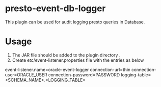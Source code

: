 # presto-event-db-logger

This plugin can be used for audit logging presto queries in Database.

# Usage
1) The JAR file should be added to the plugin directory .
2) Create etc/event-listener.properties file with the entries as below

event-listener.name=oracle-event-logger
connection-url=thin
connection-user=ORACLE_USER
connection-password=PASSWORD
logging-table=<SCHEMA_NAME>.<LOGGING_TABLE>

